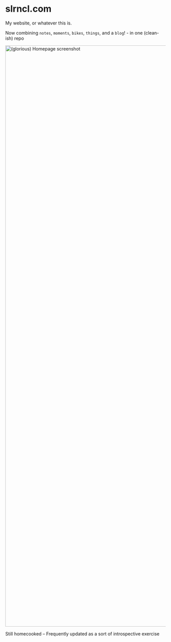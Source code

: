 # slrncl.com
My website, or whatever this is.

Now combining `notes`, `moments`, `bikes`, `things`, and a `blog`! - in one (clean-ish) repo

<img width="1825" alt="(glorious) Homepage screenshot" src="https://github.com/user-attachments/assets/ba856339-e24b-4e40-b38a-b2c50af63a72">

Still homecooked – Frequently updated as a sort of introspective exercise
